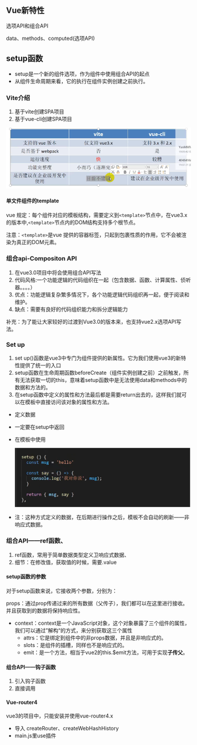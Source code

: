 ## Vue新特性

选项API和组合API

 data、methods、computed(选项API)

##  setup函数

- setup是一个新的组件选项，作为组件中使用组合API的起点
- 从组件生命周期来看，它的执行在组件实例创建之前执行。 

###  Vite介绍

1. 基于vite创建SPA项目
2. 基于vue-cli创建SPA项目

![image-20230103133724281](/vue_newImg/new01.png)

 

#### 单文件组件的template

vue 规定：每个组件对应的模板结构，需要定义到`<template>`节点中，在vue3.x的版本中,`<template>`节点内的DOM结构支持多个根节点。

注意：`<template>`是vue 提供的容器标签，只起到包裹性质的作用，它不会被渲染为真正的DOM元素。

### 组合api-Compositon API

1. 在vue3.0项目中将会使用组合API写法
2. 代码风格:一个功能逻辑的代码组织在一起（包含数据、函数、计算属性、侦听器。。。。）
3. 优点：功能逻辑复杂繁多情况下，各个功能逻辑代码组织再一起，便于阅读和维护。
4. 缺点：需要有良好的代码组织能力和拆分逻辑能力

补充：为了能让大家较好的过渡到Vue3.0的版本来，也支持vue2.x选项API写法。

### Set up

1. set up()函数是vue3中专门为组件提供的新属性。它为我们使用vue3的新特性提供了统一的入口
2. setup函数在生命周期函数beforeCreate（组件实例创建之前）之前触发，所有无法获取一切的this，意味着setup函数中是无法使用data和methods中的数据和方法的。
3. 在setup函数中定义的属性和方法最后都是需要return出去的，这样我们就可以在模板中直接访问该对象的属性和方法。

- 定义数据

- 一定要在setup中返回

- 在模板中使用

  ![image-20230103143130214](/vue_newImg/new02.png)

- 注：这种方式定义的数据，在后期进行操作之后，模板不会自动的刷新——非响应式数据。

### 组合API——ref函数、

1. ref函数，常用于简单数据类型定义卫响应式数据、
2. 细节：在修改值，获取值的时候，需要.value

#### setup函数的参数

对于setup函数来说，它接收两个参数，分别为：

props：通过prop传递过来的所有数据（父传子），我们都可以在这里进行接收。并且获取到的数据将保持响应性。

- context：context是一个JavaScript对象，这个对象暴露了三个组件的属性，我们可以通过”解构“的方式，来分别获取这三个属性
  - attrs：它是绑定到组件中的非props数据，并且是非响应式的。
  - slots：是组件的插槽，同样也不是响应式的。
  - emit：是一个方法，相当于vue2的this.$emit方法，可用于实现**子传父**。

#### 组合API——钩子函数

1.  引入钩子函数
2. 直接调用

#### Vue-router4

vue3的项目中，只能安装并使用vue-router4.x

- 导入 createRouter、createWebHashHistory
- main.js里use插件